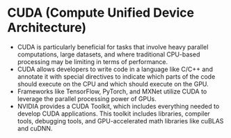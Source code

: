 # CUDA (Compute Unified Device Architecture)

- CUDA is particularly beneficial for tasks that involve heavy parallel computations, large datasets, and where traditional CPU-based processing may be limiting in terms of performance.
- CUDA allows developers to write code in a language like C/C++ and annotate it with special directives to indicate which parts of the code should execute on the CPU and which should execute on the GPU.
- Frameworks like TensorFlow, PyTorch, and MXNet utilize CUDA to leverage the parallel processing power of GPUs.
- NVIDIA provides a CUDA Toolkit, which includes everything needed to develop CUDA applications. This toolkit includes libraries, compiler tools, debugging tools, and GPU-accelerated math libraries like cuBLAS and cuDNN.
